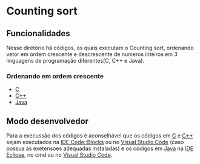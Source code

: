 # Counting sort
<!-- 
## Funcionamento
-->

## Funcionalidades
Nesse diretório há códigos, os quais executam o Counting sort, ordenando vetor em ordem crescente e descrescente de numeros inteiros em 3 linguagens de programação diferentes(C, C++ e Java).

### Ordenando em ordem crescente
- [C](counting.c)
- [C++](counting.cpp)
- [Java](.counting.java)

## Modo desenvolvedor
Para a execussão dos códigos é aconselhável que os códigos em [C](counting.c) e [C++](counting.cpp) sejam executados na [IDE Code::Blocks](https://www.codeblocks.org/) ou no [Visual Studio Code](https://code.visualstudio.com/) (caso possua as exetensoes adequadas instaladas) e os códigos em [Java](counting.java) na [IDE Eclipse](https://www.eclipse.org/), no cmd ou no [Visual Studio Code](https://code.visualstudio.com/).
